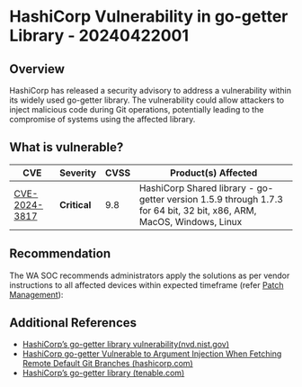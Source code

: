 # HashiCorp Vulnerability in go-getter Library - 20240422001

## Overview

HashiCorp has released a security advisory to address a vulnerability within its widely used go-getter library. The vulnerability could allow attackers to inject malicious code during Git operations, potentially leading to the compromise of systems using the affected library.


## What is vulnerable?

| CVE                                                             | Severity     | CVSS | Product(s) Affected                                                                       |
| --------------------------------------------------------------- | ------------ | ---- | ----------------------------------------------------------------------------------------- |
| [CVE-2024-3817](https://nvd.nist.gov/vuln/detail/CVE-2024-3817) | **Critical** | 9.8  | HashiCorp Shared library - go-getter version 1.5.9 through 1.7.3 for 64 bit, 32 bit, x86, ARM, MacOS, Windows, Linux |

## Recommendation

The WA SOC recommends administrators apply the solutions as per vendor instructions to all affected devices within expected timeframe  (refer [Patch Management](../guidelines/patch-management.md)):


## Additional References

-   [HashiCorp’s go-getter library vulnerability(nvd.nist.gov)](https://nvd.nist.gov/vuln/detail/CVE-2024-3817)
-   [HashiCorp go-getter Vulnerable to Argument Injection When Fetching Remote Default Git Branches (hashicorp.com)](https://discuss.hashicorp.com/t/hcsec-2024-09-hashicorp-go-getter-vulnerable-to-argument-injection-when-fetching-remote-default-git-branches/66040)
- [HashiCorp’s go-getter library (tenable.com)](https://www.tenable.com/cve/CVE-2024-3817)
